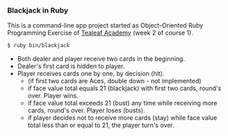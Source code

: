 ### Blackjack in Ruby

This is a command-line app project started as Object-Oriented Ruby Programming Exercise of [Tealeaf Academy](http://gotealeaf.com/) (week 2 of course 1).

```sh
$ ruby bin/blackjack
```

+ Both dealer and player receive two cards in the beginning.
+ Dealer's first card is hidden to player.
+ Player receives cards one by one, by decision (hit).
  + (if first two cards are Aces, double down - not implemented)
  + if face value total equals 21 (blackjack) with first two cards, round's over. Player wins.
  + if face value total exceeds 21 (bust) any time while receiving more cards, round's over. Player loses (busts).
  + if player decides not to receive more cards (stay) while face value total less than or equal to 21, the player turn's over.
